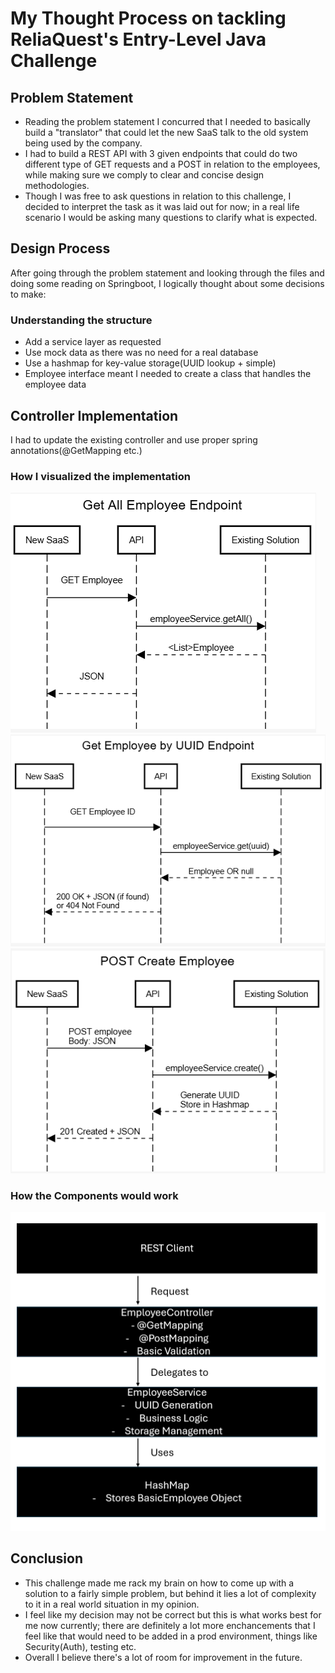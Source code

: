 # My Thought Process on tackling ReliaQuest's Entry-Level Java Challenge

## Problem Statement
- Reading the problem statement I concurred that I needed to basically build a "translator" that could let the new SaaS talk to the old system being used by the company.
- I had to build a REST API with 3 given endpoints that could do two different type of GET requests and a POST in relation to the employees, while making sure we comply to clear and concise design methodologies.
- Though I was free to ask questions in relation to this challenge, I decided to interpret the task as it was laid out for now; in a real life scenario I would be asking many questions to clarify what is expected.

## Design Process
After going through the problem statement and looking through the files and doing some reading on Springboot, I logically thought about some decisions to make:

### Understanding the structure
- Add a service layer as requested
- Use mock data as there was no need for a real database
- Use a hashmap for key-value storage(UUID lookup + simple)
- Employee interface meant I needed to create a class that handles the employee data

## Controller Implementation
I had to update the existing controller and use proper spring annotations(@GetMapping etc.)
### How I visualized the implementation
![alt text](https://github.com/Entroshock/entry-level-java-challenge/blob/main/getallemployee.png)
![alt text](https://github.com/Entroshock/entry-level-java-challenge/blob/main/getemployeeuuid.png)
![alt text](https://github.com/Entroshock/entry-level-java-challenge/blob/main/postcreateemployee.png)

### How the Components would work
![alt text](https://github.com/Entroshock/entry-level-java-challenge/blob/main/components.png)

## Conclusion
- This challenge made me rack my brain on how to come up with a solution to a fairly simple problem, but behind it lies a lot of complexity to it in a real world situation in my opinion.
- I feel like my decision may not be correct but this is what works best for me now currently; there are definitely a lot more enchancements that I feel like that would need to be added in a prod environment, things like Security(Auth), testing etc.
- Overall I believe there's a lot of room for improvement in the future.
